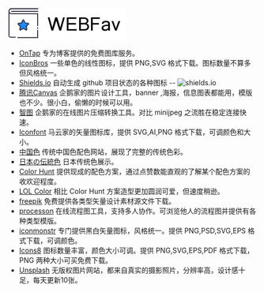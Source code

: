 ![# WEBFav](https://github.com/ffuqiangg/WebFAV/blob/master/media/main-webfav.jpg?raw=true "WEBFav")

- [OnTap](http://on.thisistap.com/stock-images/) 专为博客提供的免费图库服务。
- [IconBros](https://www.iconbros.com/) 一些单色的线性图标，提供 PNG,SVG 格式下载。图标数量不算多但风格统一。
- [Shields.io](http://shields.io/) 自动生成 github 项目状态的各种图标 -- ![shields.io](https://img.shields.io/badge/Shields-io-lightgrey.svg?style=flat "shields.io")
- [腾讯Canvas](http://canvas.qq.com/) 企鹅家的图片设计工具，banner ,海报，信息图表都能用，模版也不少。很小白，偷懒的时候可以用。
- [智图](http://zhitu.isux.us/) 企鹅家的在线图片压缩转换工具。对比 minijpeg 之流胜在稳定连接快速。
- [Iconfont](http://iconfont.cn/) 马云家的矢量图标库，提供 SVG,AI,PNG 格式下载，可调颜色和大小。
- [中国色](http://zhongguose.com/) 传统中国色配色网站，展现了完整的传统色彩。
- [日本の伝統色](http://nipponcolors.com/) 日本传统色展示。
- [Color Hunt](http://colorhunt.co/) 提供现成的配色方案，通过点赞数能直观的了解某个配色方案的收欢迎程度。
- [LOL Color](https://www.webdesignrankings.com/resources/lolcolors/) 相比 Color Hunt 方案造型更加圆润可爱，但速度稍逊。
- [freepik](https://www.freepik.com/) 免费提供各类型矢量设计素材源文件下载。
- [processon](https://www.processon.com/) 在线流程图工具，支持多人协作。可浏览他人的流程图并提供有各种类型模版。
- [iconmonstr](https://iconmonstr.com/) 专门提供黑白矢量图标，风格统一。提供 PNG,PSD,SVG,EPS 格式下载，可调颜色。
- [Icons8](https://icons8.cn/) 图标数量丰富，颜色大小可调。提供 PNG,SVG,EPS,PDF 格式下载，PNG 两种大小可买免费下载。
- [Unsplash](https://unsplash.com/) 无版权图片网站，都来自真实的摄影照片，分辨率高，设计感十足，每天更新10张。
